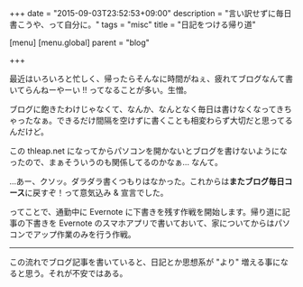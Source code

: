+++
date = "2015-09-03T23:52:53+09:00"
description = "言い訳せずに毎日書こうや、って自分に。"
tags = "misc"
title = "日記をつける帰り道"

[menu]
  [menu.global]
    parent = "blog"

+++

最近はいろいろと忙しく、帰ったらそんなに時間がねぇ、疲れてブログなんて書いてらんねーやーい !! ってなることが多い。生憎。

ブログに飽きたわけじゃなくて、なんか、なんとなく毎日は書けなくなってきちゃったなぁ。できるだけ間隔を空けずに書くことも相変わらず大切だと思ってるんだけど。

この thleap.net になってからパソコンを開かないとブログを書けないようになったので、まぁそういうのも関係してるのかなぁ... なんて。

...あー、クソッ。ダラダラ書くつもりはなかった。これからは**またブログ毎日コース**に戻すぞ！って意気込み & 宣言でした。

ってことで、通勤中に Evernote に下書きを残す作戦を開始します。帰り道に記事の下書きを Evernote のスマホアプリで書いておいて、家についてからはパソコンでアップ作業のみを行う作戦。

---

この流れでブログ記事を書いていると、日記とか思想系が "より" 増える事になると思う。それが不安ではある。
